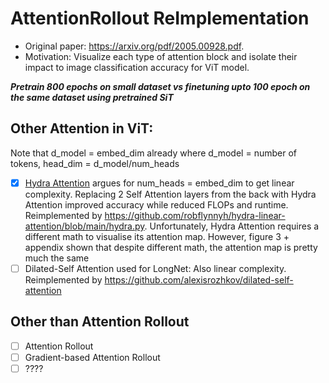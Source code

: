 # AttentionRollout ReImplementation
- Original paper: https://arxiv.org/pdf/2005.00928.pdf. 
- Motivation: Visualize each type of attention block and isolate their impact to image classification accuracy for ViT model.

***Pretrain 800 epochs on small dataset vs finetuning upto 100 epoch on the same dataset using pretrained SiT***
     
## Other Attention in ViT:
Note that d_model = embed_dim already where d_model = number of tokens, head_dim = d_model/num_heads
- [x] [Hydra Attention](https://arxiv.org/abs/2209.07484) argues for num_heads = embed_dim to get linear complexity. Replacing 2 Self Attention layers from the back with  Hydra Attention improved accuracy while reduced FLOPs and runtime. Reimplemented by https://github.com/robflynnyh/hydra-linear-attention/blob/main/hydra.py. Unfortunately, Hydra Attention requires a different math to visualise its attention map. However, figure 3 + appendix shown that despite different math, the attention map is pretty much the same
- [ ] Dilated-Self Attention used for LongNet: Also linear complexity. Reimplemented by https://github.com/alexisrozhkov/dilated-self-attention  
          
## Other than Attention Rollout
- [ ] Attention Rollout
- [ ] Gradient-based Attention Rollout
- [ ] ????
